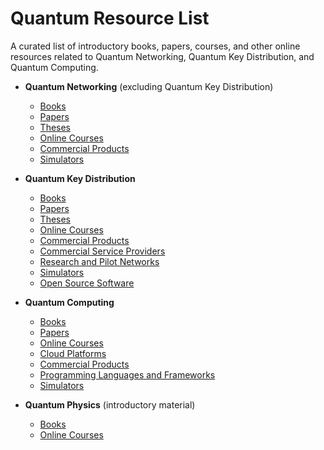 # Quantum Resource List

A curated list of introductory books, papers, courses, and other online resources related to Quantum Networking, Quantum Key Distribution, and Quantum Computing.

* **Quantum Networking** (excluding Quantum Key Distribution)
  * [Books](quantum-networking-books.md)
  * [Papers](https://www.zotero.org/groups/2918545/bruno_rijsman_quantum_resources_list/collections/YCZ5YBIC)
  * [Theses](https://www.zotero.org/groups/2918545/bruno_rijsman_quantum_resources_list/collections/3Q9IYKRT)
  * [Online Courses](quantum-networking-online-courses.md)
  * [Commercial Products](quantum-networking-commercial-products.md)
  * [Simulators](quantum-networking-simulators.md)

* **Quantum Key Distribution**
  * [Books](quantum-key-distribution-books.md)
  * [Papers](https://www.zotero.org/groups/2918545/bruno_rijsman_quantum_resources_list/collections/QA3XYM2G)
  * [Theses](quantum-key-distribution-theses.md)
  * [Online Courses](quantum-key-distribution-online-courses.md)
  * [Commercial Products](quantum-key-distribution-commercial-products.md)
  * [Commercial Service Providers](quantum-key-distribution-commercial-service-providers.md)
  * [Research and Pilot Networks](quantum-key-distribution-research-and-pilot-networks.md)
  * [Simulators](quantum-key-distribution-simulators.md)
  * [Open Source Software](quantum-key-distribution-open-source-software.md)

* **Quantum Computing**
  * [Books](quantum-computing-books.md)
  * [Papers](https://www.zotero.org/groups/2918545/bruno_rijsman_quantum_resources_list/collections/YB29IF3R)
  * [Online Courses](quantum-computing-online-courses.md)
  * [Cloud Platforms](quantum-computing-cloud-platforms.md)
  * [Commercial Products](quantum-computing-commercial-products.md)
  * [Programming Languages and Frameworks](quantum-computing-programming-languages-and-frameworks.md)
  * [Simulators](quantum-computing-simulators.md)
 
* **Quantum Physics** (introductory material)
  * [Books](quantum-physics-books.md)
  * [Online Courses](quantum-physics-online-courses.md)


